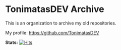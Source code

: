 # TonimatasDEV Archive
This is an organization to archive my old repositories.

My profile: https://github.com/TonimatasDEV

**Stats:**
[![Hits](https://hits.sh/github.com/tonimatasdev-archive/.github.svg?view=today-total&label=Views)](https://hits.sh/github.com/tonimatasdev-archive/.github/)
